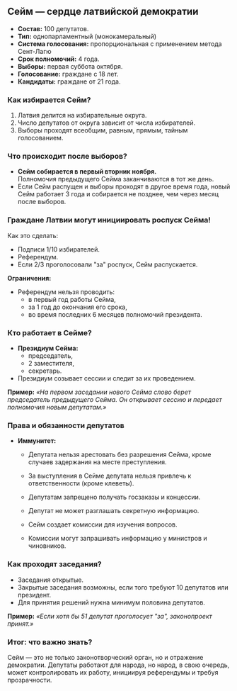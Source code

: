 ## Сейм — сердце латвийской демократии

- **Состав:** 100 депутатов.
- **Тип:** однопарламентный (монокамеральный)
- **Система голосования:** пропорциональная с применением метода Сент-Лагю
- **Срок полномочий:** 4 года.
- **Выборы:** первая суббота октября.
- **Голосование:** граждане с 18 лет.
- **Кандидаты:** граждане от 21 года.

### Как избирается Сейм?

1. Латвия делится на избирательные округа.
2. Число депутатов от округа зависит от числа избирателей.
3. Выборы проходят всеобщим, равным, прямым, тайным голосованием.

### Что происходит после выборов?

- **Сейм собирается в первый вторник ноября.**  
    Полномочия предыдущего Сейма заканчиваются в тот же день.
- Если Сейм распущен и выборы проходят в другое время года, новый Сейм работает 3 года и собирается не позднее, чем через месяц после выборов.

### Граждане Латвии могут инициировать роспуск Сейма! 

Как это сделать:
- Подписи 1/10 избирателей.
- Референдум.
- Если 2/3 проголосовали "за" роспуск, Сейм распускается.

**Ограничения:**
- Референдум нельзя проводить:
    - в первый год работы Сейма,
    - за 1 год до окончания его срока,
    - во время последних 6 месяцев полномочий президента.

### **Кто работает в Сейме?**

- **Президиум Сейма:**
    - председатель,
    - 2 заместителя,
    - секретарь.
- Президиум созывает сессии и следит за их проведением.

**Пример:** _«На первом заседании нового Сейма слово берет председатель предыдущего Сейма. Он открывает сессию и передает полномочия новым депутатам.»_

### **Права и обязанности депутатов**

- **Иммунитет:**
    - Депутата нельзя арестовать без разрешения Сейма, кроме случаев задержания на месте преступления.
    - За выступления в Сейме депутата нельзя привлечь к ответственности (кроме клеветы).

    - Депутатам запрещено получать госзаказы и концессии.
    - Депутат не может разглашать секретную информацию.

    - Сейм создает комиссии для изучения вопросов.
    - Комиссии могут запрашивать информацию у министров и чиновников.

### **Как проходят заседания?**

- Заседания открытые.
- Закрытые заседания возможны, если того требуют 10 депутатов или президент.
- Для принятия решений нужна минимум половина депутатов.

**Пример:** _«Если хотя бы 51 депутат проголосует "за", законопроект принят.»_

### **Итог: что важно знать?**

Сейм — это не только законотворческий орган, но и отражение демократии. Депутаты работают для народа, но народ, в свою очередь, может контролировать их работу, инициируя референдумы и требуя прозрачности.